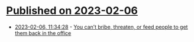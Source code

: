 # [Published on 2023-02-06](index.md)

* [2023-02-06, 11:34:28](https://news.ycombinator.com/item?id=34676028) - [You can’t bribe, threaten, or feed people to get them back in the office](https://www.bostonglobe.com/2023/02/05/opinion/wake-up-corporate-america-you-cant-bribe-threaten-or-feed-people-get-them-back-office/)
